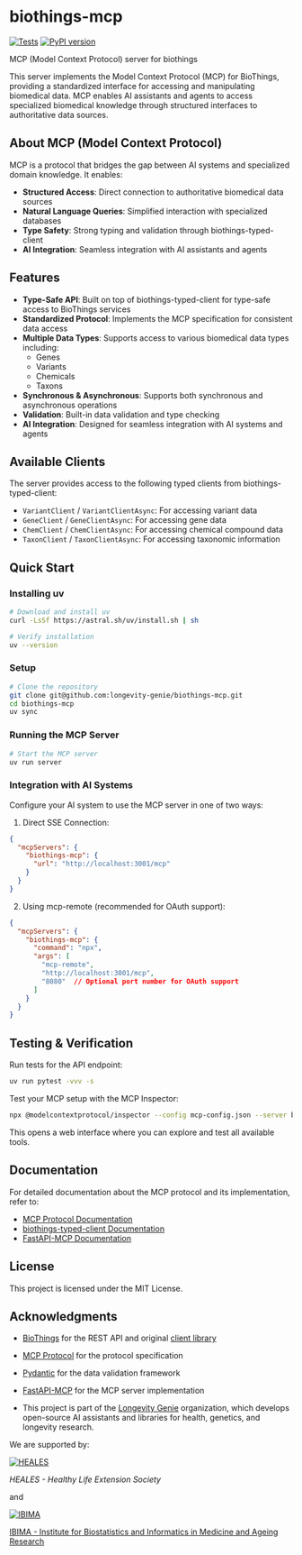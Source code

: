 # biothings-mcp
[![Tests](https://github.com/longevity-genie/biothings-mcp/actions/workflows/tests.yml/badge.svg)](https://github.com/longevity-genie/biothings-mcp/actions/workflows/tests.yml)
[![PyPI version](https://badge.fury.io/py/biothings-mcp.svg)](https://badge.fury.io/py/biothings-mcp)

MCP (Model Context Protocol) server for biothings

This server implements the Model Context Protocol (MCP) for BioThings, providing a standardized interface for accessing and manipulating biomedical data. MCP enables AI assistants and agents to access specialized biomedical knowledge through structured interfaces to authoritative data sources.

## About MCP (Model Context Protocol)

MCP is a protocol that bridges the gap between AI systems and specialized domain knowledge. It enables:

- **Structured Access**: Direct connection to authoritative biomedical data sources
- **Natural Language Queries**: Simplified interaction with specialized databases
- **Type Safety**: Strong typing and validation through biothings-typed-client
- **AI Integration**: Seamless integration with AI assistants and agents

## Features

- **Type-Safe API**: Built on top of biothings-typed-client for type-safe access to BioThings services
- **Standardized Protocol**: Implements the MCP specification for consistent data access
- **Multiple Data Types**: Supports access to various biomedical data types including:
  - Genes
  - Variants
  - Chemicals
  - Taxons
- **Synchronous & Asynchronous**: Supports both synchronous and asynchronous operations
- **Validation**: Built-in data validation and type checking
- **AI Integration**: Designed for seamless integration with AI systems and agents

## Available Clients

The server provides access to the following typed clients from biothings-typed-client:

- `VariantClient` / `VariantClientAsync`: For accessing variant data
- `GeneClient` / `GeneClientAsync`: For accessing gene data
- `ChemClient` / `ChemClientAsync`: For accessing chemical compound data
- `TaxonClient` / `TaxonClientAsync`: For accessing taxonomic information

## Quick Start

### Installing uv

```bash
# Download and install uv
curl -LsSf https://astral.sh/uv/install.sh | sh

# Verify installation
uv --version
```

### Setup

```bash
# Clone the repository
git clone git@github.com:longevity-genie/biothings-mcp.git
cd biothings-mcp
uv sync
```

### Running the MCP Server

```bash
# Start the MCP server
uv run server
```

### Integration with AI Systems

Configure your AI system to use the MCP server in one of two ways:

1. Direct SSE Connection:
```json
{
  "mcpServers": {
    "biothings-mcp": {
      "url": "http://localhost:3001/mcp"
    }
  }
}
```

2. Using mcp-remote (recommended for OAuth support):
```json
{
  "mcpServers": {
    "biothings-mcp": {
      "command": "npx",
      "args": [
        "mcp-remote",
        "http://localhost:3001/mcp",
        "8080"  // Optional port number for OAuth support
      ]
    }
  }
}
```

## Testing & Verification

Run tests for the API endpoint:
```bash
uv run pytest -vvv -s
```

Test your MCP setup with the MCP Inspector:

```bash
npx @modelcontextprotocol/inspector --config mcp-config.json --server biothings-mcp
```

This opens a web interface where you can explore and test all available tools.

## Documentation

For detailed documentation about the MCP protocol and its implementation, refer to:
- [MCP Protocol Documentation](https://modelcontextprotocol.org)
- [biothings-typed-client Documentation](https://github.com/longevity-genie/biothings-typed-client)
- [FastAPI-MCP Documentation](https://github.com/tadata-org/fastapi_mcp)

## License

This project is licensed under the MIT License.

## Acknowledgments

- [BioThings](https://biothings.io/) for the REST API and original [client library](https://github.com/biothings/biothings_client.py)
- [MCP Protocol](https://modelcontextprotocol.org) for the protocol specification
- [Pydantic](https://pydantic-docs.helpmanual.io/) for the data validation framework
- [FastAPI-MCP](https://github.com/tadata-org/fastapi_mcp) for the MCP server implementation

- This project is part of the [Longevity Genie](https://github.com/longevity-genie) organization, which develops open-source AI assistants and libraries for health, genetics, and longevity research.

We are supported by:

[![HEALES](images/heales.jpg)](https://heales.org/)

*HEALES - Healthy Life Extension Society*

and

[![IBIMA](images/IBIMA.jpg)](https://ibima.med.uni-rostock.de/)

[IBIMA - Institute for Biostatistics and Informatics in Medicine and Ageing Research](https://ibima.med.uni-rostock.de/)
